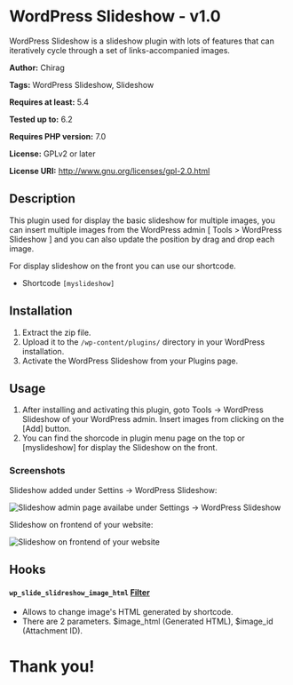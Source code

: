 # WordPress Slideshow - v1.0


WordPress Slideshow is a slideshow plugin with lots of features that can iteratively cycle through a set of links-accompanied images.

**Author:** Chirag

**Tags:** WordPress Slideshow, Slideshow

**Requires at least:** 5.4

**Tested up to:** 6.2

**Requires PHP version:** 7.0

**License:** GPLv2 or later

**License URI:** http://www.gnu.org/licenses/gpl-2.0.html

## Description ##
This plugin used for display the basic slideshow for multiple images, you can insert multiple images from the WordPress admin [ Tools > WordPress Slideshow ] and you can also update the position by drag and drop each image.

For display slideshow on the front you can use our shortcode.
- Shortcode
`[myslideshow]` 


## Installation ##

1. Extract the zip file.
2. Upload it to the `/wp-content/plugins/` directory in your WordPress installation.
3. Activate the WordPress Slideshow from your Plugins page.

## Usage ##
1. After installing and activating this plugin, goto Tools -> WordPress Slideshow of your WordPress admin. Insert images from clicking on the [Add] button.
2. You can find the shorcode in plugin menu page on the top or [myslideshow] for display the Slideshow on the front.

### Screenshots ###
Slideshow added under Settins -> WordPress Slideshow:

![Slideshow admin page availabe under Settings -> WordPress Slideshow](https://awesomescreenshot.s3.amazonaws.com/image/714177/39087676-e35a8eb80682adf6f22096e5fbed3ef2.png?X-Amz-Algorithm=AWS4-HMAC-SHA256&X-Amz-Credential=AKIAJSCJQ2NM3XLFPVKA%2F20230419%2Fus-east-1%2Fs3%2Faws4_request&X-Amz-Date=20230419T093919Z&X-Amz-Expires=28800&X-Amz-SignedHeaders=host&X-Amz-Signature=9e3d1de5fe2313fb939b724db41ab920fbdde1438dbf7a765568c4a4f7a1bd8b)

Slideshow on frontend of your website:

![Slideshow on frontend of your website](https://awesomescreenshot.s3.amazonaws.com/image/714177/39088127-22ea838521fc35c90dfcc79f6bdefec9.png?X-Amz-Algorithm=AWS4-HMAC-SHA256&X-Amz-Credential=AKIAJSCJQ2NM3XLFPVKA%2F20230419%2Fus-east-1%2Fs3%2Faws4_request&X-Amz-Date=20230419T094853Z&X-Amz-Expires=28800&X-Amz-SignedHeaders=host&X-Amz-Signature=237bc52e282da3ac5e16542a411c3582e38faf8db02eae84f9424d37e8512f51)

## Hooks ##
#### `wp_slide_slidreshow_image_html` [Filter](https://developer.wordpress.org/plugins/hooks/filters/) ####
- Allows to change image's HTML generated by shortcode.
- There are 2 parameters. $image_html (Generated HTML), $image_id (Attachment ID).


# Thank you!

